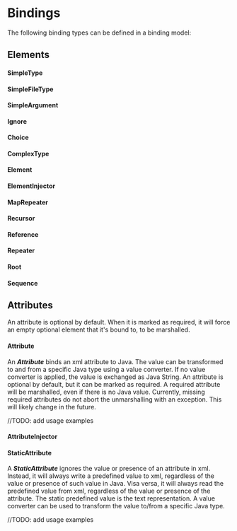 # Bindings

The following binding types can be defined in a binding model:

## Elements

#### SimpleType

#### SimpleFileType

#### SimpleArgument

#### Ignore

#### Choice

#### ComplexType

#### Element

#### ElementInjector

#### MapRepeater

#### Recursor

#### Reference

#### Repeater

#### Root

#### Sequence

## Attributes
An attribute is optional by default. When it is marked as required, it will
force an empty optional element that it's bound to, to be marshalled.

#### Attribute
An ***Attribute*** binds an xml attribute to Java. The value can be transformed to and from a specific Java type using a value converter. If no value converter is applied, the value is exchanged as Java String. An attribute is optional by
default, but it can be marked as required. A required attribute will be marshalled, even if there is no Java value. Currently, missing required attributes do not abort the unmarshalling with an exception. This will likely change in the future.

//TODO: add usage examples

#### AttributeInjector

#### StaticAttribute
A ***StaticAttribute*** ignores the value or presence of an attribute in xml.
Instead, it will always write a predefined value to xml, regardless of the
value or presence of such value in Java. Visa versa, it will always read the
predefined value from xml, regardless of the value or presence of the attribute.
The static predefined value is the text representation. A value converter can be used to transform the value to/from a specific Java type.

//TODO: add usage examples
